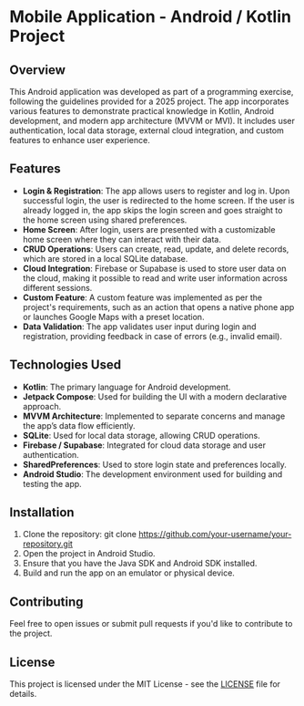 # Mobile Application - Android / Kotlin Project

## Overview
This Android application was developed as part of a programming exercise, following the guidelines provided for a 2025 project. The app incorporates various features to demonstrate practical knowledge in Kotlin, Android development, and modern app architecture (MVVM or MVI). It includes user authentication, local data storage, external cloud integration, and custom features to enhance user experience.

## Features
- **Login & Registration**: The app allows users to register and log in. Upon successful login, the user is redirected to the home screen. If the user is already logged in, the app skips the login screen and goes straight to the home screen using shared preferences.
- **Home Screen**: After login, users are presented with a customizable home screen where they can interact with their data.
- **CRUD Operations**: Users can create, read, update, and delete records, which are stored in a local SQLite database.
- **Cloud Integration**: Firebase or Supabase is used to store user data on the cloud, making it possible to read and write user information across different sessions.
- **Custom Feature**: A custom feature was implemented as per the project's requirements, such as an action that opens a native phone app or launches Google Maps with a preset location.
- **Data Validation**: The app validates user input during login and registration, providing feedback in case of errors (e.g., invalid email).

## Technologies Used
- **Kotlin**: The primary language for Android development.
- **Jetpack Compose**: Used for building the UI with a modern declarative approach.
- **MVVM Architecture**: Implemented to separate concerns and manage the app’s data flow efficiently.
- **SQLite**: Used for local data storage, allowing CRUD operations.
- **Firebase / Supabase**: Integrated for cloud data storage and user authentication.
- **SharedPreferences**: Used to store login state and preferences locally.
- **Android Studio**: The development environment used for building and testing the app.

## Installation
1. Clone the repository: git clone https://github.com/your-username/your-repository.git
2. Open the project in Android Studio.
3. Ensure that you have the Java SDK and Android SDK installed.
4. Build and run the app on an emulator or physical device.

## Contributing
Feel free to open issues or submit pull requests if you'd like to contribute to the project.

## License
This project is licensed under the MIT License - see the [LICENSE](LICENSE) file for details.

